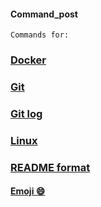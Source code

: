 #### Command_post

`Commands for:`
### [Docker](https://github.com/kda33/Command_post/blob/main/Docker_commands.md)
### [Git](https://github.com/kda33/Command_post/blob/main/Git.md)
### [Git log](https://github.com/kda33/Command_post/blob/main/git_log.md)
### [Linux](https://github.com/kda33/Command_post/tree/main/Linux)
### [README format](https://github.com/kda33/Command_post/tree/main/format-README)
#### [Emoji :smile: ](https://github.com/kda33/Command_post/blob/main/format-README/emoji.md)
